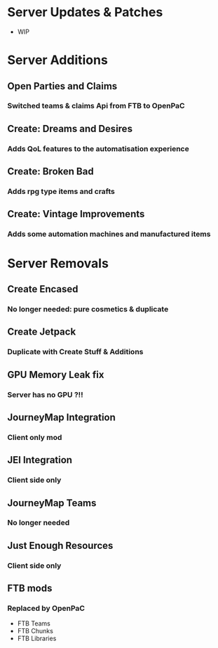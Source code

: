 # Server Updates & Patches
- WIP
# Server Additions
## Open Parties and Claims
### Switched teams & claims Api from FTB to OpenPaC
## Create: Dreams and Desires
### Adds QoL features to the automatisation experience
## Create: Broken Bad
### Adds rpg type items and crafts
## Create: Vintage Improvements
### Adds some automation machines and manufactured items
# Server Removals
## Create Encased
### No longer needed: pure cosmetics & duplicate
## Create Jetpack
### Duplicate with Create Stuff & Additions
## GPU Memory Leak fix
### Server has no GPU ?!!
## JourneyMap Integration
### Client only mod
## JEI Integration
### Client side only
## JourneyMap Teams
### No longer needed
## Just Enough Resources
### Client side only
## FTB mods
### Replaced by OpenPaC
- FTB Teams
- FTB Chunks
- FTB Libraries
